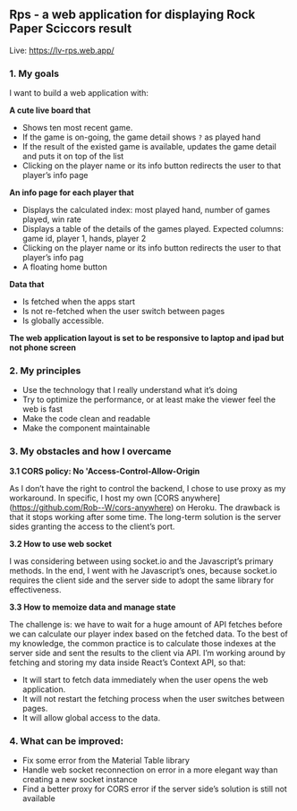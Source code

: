## Rps - a web application for displaying Rock Paper Sciccors result

Live: https://lv-rps.web.app/

### 1. My goals

I want to build a web application with:

**A cute live board that**

- Shows ten most recent game.
- If the game is on-going, the game detail shows `?` as played hand
- If the result of the existed game is available, updates the game detail and puts it on top of the list
- Clicking on the player name or its info button redirects the user to that player’s info page

**An info page for each player that**

- Displays the calculated index: most played hand, number of games played, win rate
- Displays a table of the details of the games played. Expected columns: game id, player 1, hands, player 2
- Clicking on the player name or its info button redirects the user to that player’s info pag
- A floating home button

**Data that**

- Is fetched when the apps start
- Is not re-fetched when the user switch between pages
- Is globally accessible.

**The web application layout is set to be responsive to laptop and ipad but not phone screen**
### 2. My principles

- Use the technology that I really understand what it’s doing
- Try to optimize the performance, or at least make the viewer feel the web is fast
- Make the code clean and readable
- Make the component maintainable

### 3. My obstacles and how I overcame

**3.1 CORS policy: No 'Access-Control-Allow-Origin**

As I don’t have the right to control the backend, I chose to use proxy as my workaround. In specific, I host my own [CORS anywhere] (https://github.com/Rob--W/cors-anywhere) on Heroku. The drawback is that it stops working after some time. The long-term solution is the server sides granting the access to the client’s port.

**3.2 How to use web socket**

I was considering between using socket.io and the Javascript’s primary methods. In the end, I went with he Javascript’s ones, because socket.io requires the client side and the server side to adopt the same library for effectiveness.

**3.3 How to memoize data and manage state**

The challenge is: we have to wait for a huge amount of API fetches before we can calculate our player index based on the fetched data. To the best of my knowledge, the common practice is to calculate those indexes at the server side and sent the results to the client via API. I’m working around by fetching and storing my data inside React’s Context API, so that:

- It will start to fetch data immediately when the user opens the web application.
- It will not restart the fetching process when the user switches between pages.
- It will allow global access to the data.

### 4. What can be improved:

- Fix some error from the Material Table library
- Handle web socket reconnection on error in a more elegant way than creating a new socket instance
- Find a better proxy for CORS error if the server side’s solution is still not available
